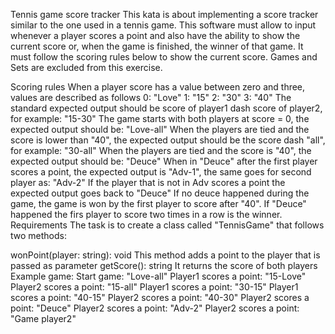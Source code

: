 Tennis game score tracker
This kata is about implementing a score tracker similar to the one used in a tennis game. This software must allow to input whenever a player scores a point and also have the ability to show the current score or, when the game is finished, the winner of that game. It must follow the scoring rules below to show the current score. Games and Sets are excluded from this exercise.

Scoring rules
When a player score has a value between zero and three, values are described as follows
0: "Love"
1: "15"
2: "30"
3: "40" The standard expected output should be score of player1 dash score of player2, for example: "15-30"
The game starts with both players at score = 0, the expected output should be: "Love-all"
When the players are tied and the score is lower than "40", the expected output should be the score dash "all", for example: "30-all"
When the players are tied and the score is "40", the expected output should be: "Deuce"
When in "Deuce" after the first player scores a point, the expected output is "Adv-1", the same goes for second player as: "Adv-2"
If the player that is not in Adv scores a point the expected output goes back to "Deuce"
If no deuce happened during the game, the game is won by the first player to score after "40". If "Deuce" happened the firs player to score two times in a row is the winner.
Requirements
The task is to create a class called "TennisGame" that follows two methods:

wonPoint(player: string): void This method adds a point to the player that is passed as parameter
getScore(): string It returns the score of both players
Example game:
Start game: "Love-all"
Player1 scores a point: "15-Love"
Player2 scores a point: "15-all"
Player1 scores a point: "30-15"
Player1 scores a point: "40-15"
Player2 scores a point: "40-30"
Player2 scores a point: "Deuce"
Player2 scores a point: "Adv-2"
Player2 scores a point: "Game player2"